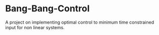 # Bang-Bang-Control
A project on implementing optimal control to minimum time constrained input for non linear systems.
